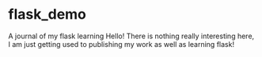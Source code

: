 # flask_demo
A journal of my flask learning
Hello! There is nothing really interesting here, I am just getting used to publishing my work as well as learning flask!
